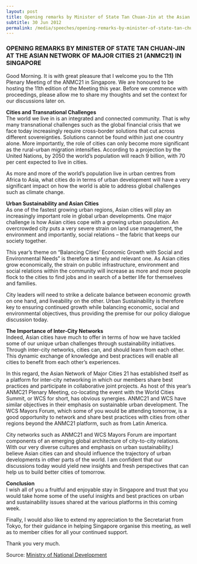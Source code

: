 ```yaml
---
layout: post
title: Opening remarks by Minister of State Tan Chuan-Jin at the Asian Network of Major Cities 21 (ANMC21) in Singapore
subtitle: 30 Jun 2012
permalink: /media/speeches/opening-remarks-by-minister-of-state-tan-chuan-jin-at-the-asian-network-of-major-cities-21-(anmc21)-in-singapore
---
```


### OPENING REMARKS BY MINISTER OF STATE TAN CHUAN-JIN AT THE ASIAN NETWORK OF MAJOR CITIES 21 (ANMC21) IN SINGAPORE

Good Morning. It is with great pleasure that I welcome you to the 11th Plenary Meeting of the ANMC21 in Singapore. We are honoured to be hosting the 11th edition of the Meeting this year. Before we commence with proceedings, please allow me to share my thoughts and set the context for our discussions later on.

**Cities and Transnational Challenges**  
The world we live in is an integrated and connected community. That is why many transnational challenges such as the global financial crisis that we face today increasingly require cross-border solutions that cut across different sovereignties. Solutions cannot be found within just one country alone. More importantly, the role of cities can only become more significant as the rural-urban migration intensifies. According to a projection by the United Nations, by 2050 the world’s population will reach 9 billion, with 70 per cent expected to live in cities.

As more and more of the world’s population live in urban centres from Africa to Asia, what cities do in terms of urban development will have a very significant impact on how the world is able to address global challenges such as climate change.

**Urban Sustainability and Asian Cities**  
As one of the fastest growing urban regions, Asian cities will play an increasingly important role in global urban developments. One major challenge is how Asian cities cope with a growing urban population. An overcrowded city puts a very severe strain on land use management, the environment and importantly, social relations – the fabric that keeps our society together.

This year’s theme on “Balancing Cities’ Economic Growth with Social and Environmental Needs” is therefore a timely and relevant one. As Asian cities grow economically, the strain on public infrastructure, environment and social relations within the community will increase as more and more people flock to the cities to find jobs and in search of a better life for themselves and families.

City leaders will need to strike a delicate balance between economic growth on one hand, and liveability on the other. Urban Sustainability is therefore key to ensuring continued growth while balancing economic, social and environmental objectives, thus providing the premise for our policy dialogue discussion today.

**The Importance of Inter-City Networks**  
Indeed, Asian cities have much to offer in terms of how we have tackled some of our unique urban challenges through sustainability initiatives. Through inter-city networks, cities can, and should learn from each other. This dynamic exchange of knowledge and best practices will enable all cities to benefit from each other’s experiences.

In this regard, the Asian Network of Major Cities 21 has established itself as a platform for inter-city networking in which our members share best practices and participate in collaborative joint projects. As host of this year’s ANMC21 Plenary Meeting, co-locating the event with the World Cities Summit, or WCS for short, has obvious synergies. ANMC21 and WCS have similar objectives in their emphasis on sustainable urban development. The WCS Mayors Forum, which some of you would be attending tomorrow, is a good opportunity to network and share best practices with cities from other regions beyond the ANMC21 platform, such as from Latin America.

City networks such as ANMC21 and WCS Mayors Forum are important components of an emerging global architecture of city-to-city relations. With our very diverse cultures and emphasis on urban sustainability,I believe Asian cities can and should influence the trajectory of urban developments in other parts of the world. I am confident that our discussions today would yield new insights and fresh perspectives that can help us to build better cities of tomorrow.

**Conclusion**  
I wish all of you a fruitful and enjoyable stay in Singapore and trust that you would take home some of the useful insights and best practices on urban and sustainability issues shared at the various platforms in this coming week.

Finally, I would also like to extend my appreciation to the Secretariat from Tokyo, for their guidance in helping Singapore organise this meeting, as well as to member cities for all your continued support.

Thank you very much.



Source: [<a href="https://www.mnd.gov.sg/" target="_blank">Ministry of National Development</a>](https://www.mnd.gov.sg/)